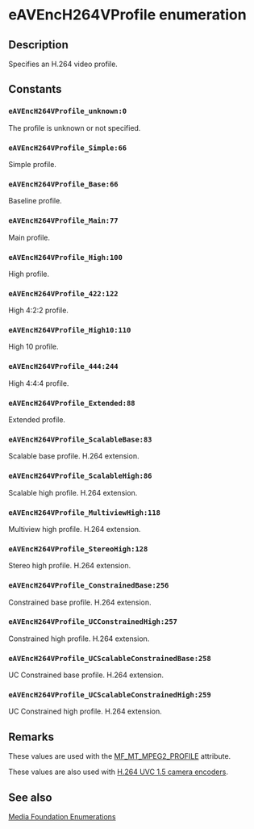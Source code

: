# eAVEncH264VProfile enumeration

## Description

Specifies an H.264 video profile.

## Constants

### `eAVEncH264VProfile_unknown:0`

The profile is unknown or not specified.

### `eAVEncH264VProfile_Simple:66`

Simple profile.

### `eAVEncH264VProfile_Base:66`

Baseline profile.

### `eAVEncH264VProfile_Main:77`

Main profile.

### `eAVEncH264VProfile_High:100`

High profile.

### `eAVEncH264VProfile_422:122`

High 4:2:2 profile.

### `eAVEncH264VProfile_High10:110`

High 10 profile.

### `eAVEncH264VProfile_444:244`

High 4:4:4 profile.

### `eAVEncH264VProfile_Extended:88`

Extended profile.

### `eAVEncH264VProfile_ScalableBase:83`

Scalable base profile. H.264 extension.

### `eAVEncH264VProfile_ScalableHigh:86`

Scalable high profile. H.264 extension.

### `eAVEncH264VProfile_MultiviewHigh:118`

Multiview high profile. H.264 extension.

### `eAVEncH264VProfile_StereoHigh:128`

Stereo high profile. H.264 extension.

### `eAVEncH264VProfile_ConstrainedBase:256`

Constrained base profile. H.264 extension.

### `eAVEncH264VProfile_UCConstrainedHigh:257`

Constrained high profile. H.264 extension.

### `eAVEncH264VProfile_UCScalableConstrainedBase:258`

UC Constrained base profile. H.264 extension.

### `eAVEncH264VProfile_UCScalableConstrainedHigh:259`

UC Constrained high profile. H.264 extension.

## Remarks

These values are used with the [MF_MT_MPEG2_PROFILE](https://learn.microsoft.com/windows/desktop/medfound/mf-mt-mpeg2-profile-attribute) attribute.

These values are also used with [H.264 UVC 1.5 camera encoders](https://learn.microsoft.com/windows/desktop/medfound/camera-encoder-h264-uvc-1-5).

## See also

[Media Foundation Enumerations](https://learn.microsoft.com/windows/desktop/medfound/media-foundation-enumerations)